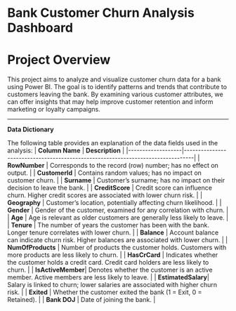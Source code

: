 # Bank Customer Churn Analysis Dashboard

# **Project Overview**

This project aims to analyze and visualize customer churn data for a bank using Power BI. The goal is to identify patterns and trends that contribute to customers leaving the bank. By examining various customer attributes, we can offer insights that may help improve customer retention and inform marketing or loyalty campaigns.

---
**Data Dictionary**

The following table provides an explanation of the data fields used in the analysis:
| **Column Name**   | **Description**                                                                 |
|-------------------|---------------------------------------------------------------------------------|
| **RowNumber**     | Corresponds to the record (row) number; has no effect on output.               |
| **CustomerId**    | Contains random values; has no impact on customer churn.                        |
| **Surname**       | Customer’s surname; has no impact on their decision to leave the bank.          |
| **CreditScore**   | Credit score can influence churn. Higher credit scores are associated with lower churn risk. |
| **Geography**     | Customer’s location, potentially affecting churn likelihood.                     |
| **Gender**        | Gender of the customer, examined for any correlation with churn.                 |
| **Age**           | Age is relevant as older customers are generally less likely to leave.          |
| **Tenure**        | The number of years the customer has been with the bank. Longer tenure correlates with lower churn. |
| **Balance**       | Account balance can indicate churn risk. Higher balances are associated with lower churn. |
| **NumOfProducts** | Number of products the customer holds. Customers with more products are less likely to churn. |
| **HasCrCard**     | Indicates whether the customer holds a credit card. Credit card holders are less likely to churn. |
| **IsActiveMember**| Denotes whether the customer is an active member. Active members are less likely to leave. |
| **EstimatedSalary**| Salary is linked to churn; lower salaries are associated with higher churn risk. |
| **Exited**        | Whether the customer exited the bank (1 = Exit, 0 = Retained).                  |
| **Bank DOJ**      | Date of joining the bank.                                                      |



